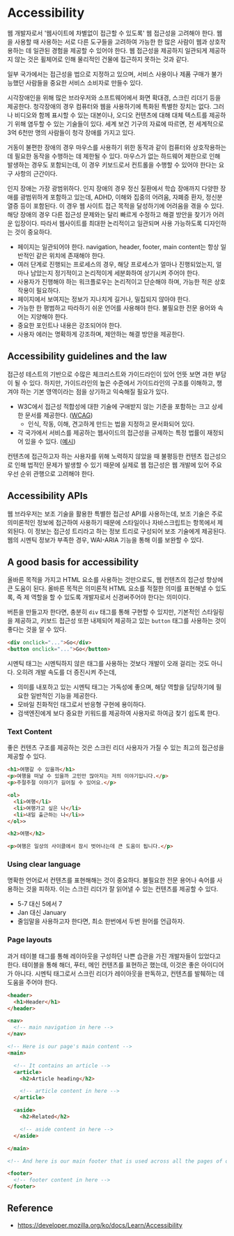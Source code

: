 # Accessibility

웹 개발자로서 '웹사이트에 차별없이 접근할 수 있도록' 웹 접근성을 고려해야 한다. 웹을 사용할 때
사용하는 서로 다른 도구들을 고려하여 가능한 한 많은 사람이 웹과 상호작용하는 데 일관된 경험을
제공할 수 있어야 한다. 웹 접근성을 제공하지 일관되게 제공하지 않는 것은 휠체어로 인해 물리적인
건물에 접근하지 못하는 것과 같다. 

일부 국가에서는 접근성을 법으로 지정하고 있으며, 서비스 사용이나 제품 구매가 불가능했던 사람들을
중요한 서비스 소비자로 만들수 있다. 

시각장애인을 위해 많은 브라우저와 소프트웨어에서 화면 확대경, 스크린 리더기 등을 제공한다.
청각장애의 경우 컴퓨터와 웹을 사용하기에 특화된 특별한 장치는 없다. 그러나 비디오와 함께 표시할 수
있는 대본이나, 오디오 컨텐츠에 대해 대체 텍스트를 제공하기 위해 염두할 수 있는 기술들이 있다.
세계 보건 기구의 자료에 따르면, 전 세계적으로 3억 6천만 명의 사람들이 청각 장애를 가지고 있다.

거동이 불편한 장애의 경우 마우스를 사용하기 위한 동작과 같이 컴퓨터와 상호작용하는 데 필요한 동작을
수행하는 데 제한될 수 있다. 마우스가 없는 하드웨어 제한으로 인해 발생하는 경우도 포함되는데, 이 경우
키보드로서 컨트롤을 수행할 수 있어야 한다는 요구 사항의 근간이다.

인지 장애는 가장 광범위하다. 인지 장애의 경우 정신 질환에서 학습 장애까지 다양한 장애를 광범위하게
포함하고 있는데, ADHD, 이해와 집중의 어려움, 자폐증 환자, 정신분열증 등이 포함된다. 이 경우 웹
사이트 접근 목적을 달성하기에 어려움을 겪을 수 있다. 해당 장애의 경우 다른 접근성 문제와는 달리
빠르게 수정하고 해결 방안을 찾기가 어려운 입장이다. 따라서 웹사이트를 최대한 논리적이고 일관되며
사용 가능하도록 디자인하는 것이 중요하다. 

- 페이지는 일관되어야 한다. navigation, header, footer, main content는 항상 일반적인
같은 위치에 존재해야 한다.
- 여러 단계로 진행되는 프로세스의 경우, 해당 프로세스가 얼마나 진행되었는지, 얼마나 남았는지 정기적이고
논리적이게 세분화하여 상기시켜 주어야 한다.
- 사용자가 진행해야 하는 워크플로우는 논리적이고 단순해야 하며, 가능한 적은 상호 작용이 필요하다.
- 페이지에서 보여지는 정보가 지나치게 길거나, 밀집되지 않아야 한다.
- 가능한 한 평범하고 따라하기 쉬운 언어를 사용해야 한다. 불필요한 전문 용어와 속어는 지양해야 한다.
- 중요한 포인트나 내용은 강조되어야 한다.
- 사용자 에러는 명확하게 강조하며, 제안하는 해결 방안을 제공한다.
 
## Accessibility guidelines and the law

접근성 테스트의 기반으로 수많은 체크리스트와 가이드라인이 있어 언뜻 보면 과한 부담이 될 수 있다.
하지만, 가이드라인의 높은 수준에서 가이드라인의 구조를 이해하고, 챙겨야 하는 기본 영역이라는 점을
상기하고 익숙해질 필요가 있다.

- W3C에서 접근성 적합성에 대한 기술에 구애받지 않는 기준을 포함하는 크고 상세한 문서를 제공한다. ([WCAG](https://developer.mozilla.org/ko/docs/Learn/Accessibility))
  - 인식, 작동, 이해, 견고하게 만드는 법을 지정하고 문서화되어 있다.
- 각 국가에서 서비스를 제공하는 웹사이드의 접근성을 규제하는 특정 법률이 재정되어 있을 수 있다. ([예시](https://news.seoul.go.kr/gov/archives/47485))

컨텐츠에 접근하고자 하는 사용자를 위해 노력하지 않았을 때 불평등한 컨텐츠 접근성으로 인해 법적인 문제가
발생할 수 있기 때문에 실제로 웹 접근성은 웹 개발에 있어 주요 우선 순위 관행으로 고려해야 한다.

## Accessibility APIs

웹 브라우저는 보조 기술을 활용한 특별한 접근성 API를 사용하는데, 보조 기술은 주로 의미론적인 정보에 접근하여
사용하기 때문에 스타일이나 자바스크립트는 항목에서 제외된다. 이 정보는 접근성 트리라고 하는 정보 트리로 구성되어
보조 기술에게 제공된다. 웹의 시멘틱 정보가 부족한 경우, WAI-ARIA 기능을 통해 이를 보완할 수 있다.

## A good basis for accessibility

올바른 목적을 가지고 HTML 요소를 사용하는 것만으로도, 웹 컨텐츠의 접근성 향상에 큰 도움이 된다.
올바른 목적은 의미론적 HTML 요소를 적절한 의미를 표현해낼 수 있도록, 즉 제 역할을 할 수 있도록 개발자로서
신경써주어야 한다는 의미이다. 

버튼을 만들고자 한다면, 충분히 `div` 태그를 통해 구현할 수 있지만, 기본적인 스타일링을 제공하고, 키보드
접근성 또한 내제되어 제공하고 있는 `button` 태그를 사용하는 것이 좋다는 것을 알 수 있다.

```html
<div onclick="...">Go</div>
<button onclick="...">Go</button>
```

시멘틱 태그는 시멘틱하지 않은 태그를 사용하는 것보다 개발이 오래 걸리는 것도 아니다. 오히려 개발 속도를
더 증진시켜 주는데, 

- 의미를 내포하고 있는 시멘틱 태그는 가독성에 좋으며, 해당 역할을 담당하기에 필요한 일반적인 기능을 제공한다.
- 모바일 친화적인 태그로서 반응형 구현에 용이하다.
- 검색엔진에게 보다 중요한 키워드를 제공하여 사용자로 하여금 찾기 쉽도록 한다. 
 
### Text Content

좋은 컨텐츠 구조를 제공하는 것은 스크린 리더 사용자가 가질 수 있는 최고의 접근성을 제공할 수 있다.

```html
<h1>여행갈 수 있을까</h1>
<p>여행을 떠날 수 있을까 고민만 많아지는 저의 이야기입니다.</p>
<p>주절주절 이야기가 길어질 수 있어요.</p>

<ol>
  <li>여행</li>
  <li>여행가고 싶은 나</li>
  <li>내일 출근하는 나</li>>
</ol>>

<h2>여행</h2>

<p>여행은 일상의 사이클에서 잠시 벗어나는데 큰 도움이 됩니다.</p>
```

### Using clear language

명확한 언어로서 컨텐츠를 표현해해는 것이 중요하다. 불필요한 전문 용어나 속어를
사용하는 것을 피하자. 이는 스크린 리더가 잘 읽어낼 수 있는 컨텐츠를 제공할 수 있다.

- 5-7 대신 5에서 7
- Jan 대신 January
- 줄임말을 사용하고자 한다면, 최소 한번에서 두번 원어를 언급하자.

### Page layouts

과거 테이블 태그를 통해 레이아웃을 구성하던 나쁜 습관을 가진 개발자들이 있었다고 한다.
테이블을 통해 해더, 푸터, 메인 컨텐츠를 표현하곤 했는데, 이것은 좋은 아이디어가 아니다.
시멘틱 태그로서 스크린 리더가 레이아웃을 판독하고, 컨텐츠를 발췌하는 데 도움을 주어야 한다.

```html
<header>
  <h1>Header</h1>
</header>

<nav>
  <!-- main navigation in here -->
</nav>

<!-- Here is our page's main content -->
<main>

  <!-- It contains an article -->
  <article>
    <h2>Article heading</h2>

    <!-- article content in here -->
  </article>

  <aside>
    <h2>Related</h2>

    <!-- aside content in here -->
  </aside>

</main>

<!-- And here is our main footer that is used across all the pages of our website -->

<footer>
  <!-- footer content in here -->
</footer>
```

## Reference

- https://developer.mozilla.org/ko/docs/Learn/Accessibility
